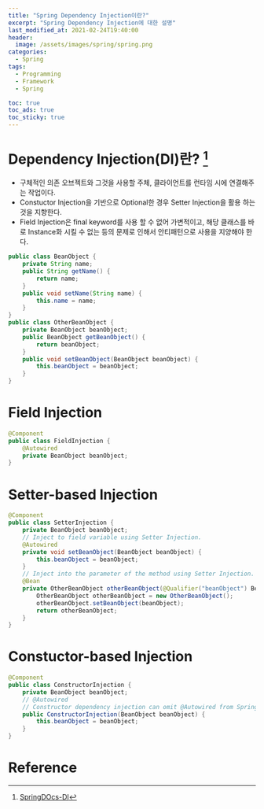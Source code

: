 ```yaml
---
title: "Spring Dependency Injection이란?"
excerpt: "Spring Dependency Injection에 대한 설명"
last_modified_at: 2021-02-24T19:40:00
header:
  image: /assets/images/spring/spring.png
categories:
  - Spring
tags:
  - Programming
  - Framework
  - Spring

toc: true
toc_ads: true
toc_sticky: true
---
```

# Dependency Injection(DI)란? [^DI]
- 구체적인 의존 오브젝트와 그것을 사용할 주체, 클라이언트를 런타임 시에 연결해주는 작업이다.
- Constuctor Injection을 기반으로 Optional한 경우 Setter Injection을 활용 하는 것을 지향한다.
- Field Injection은 final keyword를 사용 할 수 없어 가변적이고, 해당 클래스를 바로 Instance화 시킬 수 없는 등의 문제로 인해서 안티패턴으로 사용을 지양해야 한다.

```java
public class BeanObject {
	private String name;
	public String getName() {
		return name;
	}
	public void setName(String name) {
		this.name = name;
	}
}
public class OtherBeanObject {
	private BeanObject beanObject;
	public BeanObject getBeanObject() {
		return beanObject;
	}
	public void setBeanObject(BeanObject beanObject) {
		this.beanObject = beanObject;
	}
}

```

# Field Injection
```java
@Component
public class FieldInjection {
	@Autowired
	private BeanObject beanObject;
}
```
# Setter-based Injection
```java
@Component
public class SetterInjection {
	private BeanObject beanObject;
	// Inject to field variable using Setter Injection.
	@Autowired
	private void setBeanObject(BeanObject beanObject) {
		this.beanObject = beanObject;
	}
	// Inject into the parameter of the method using Setter Injection.
	@Bean
	private OtherBeanObject otherBeanObject(@Qualifier("beanObject") BeanObject beanObject) {
		OtherBeanObject otherBeanObject = new OtherBeanObject();
		otherBeanObject.setBeanObject(beanObject);
		return otherBeanObject;
	}
}
```
# Constuctor-based Injection
```java
@Component
public class ConstructorInjection {
	private BeanObject beanObject;
	// @Autowired
	// Constructor dependency injection can omit @Autowired from Spring 4.3.
	public ConstructorInjection(BeanObject beanObject) {
		this.beanObject = beanObject;
	}
}
```

# Reference
[^DI]: [SpringDOcs-DI](https://docs.spring.io/spring-framework/docs/5.0.0.M5/spring-framework-reference/html/beans.html#beans-factory-collaborators)